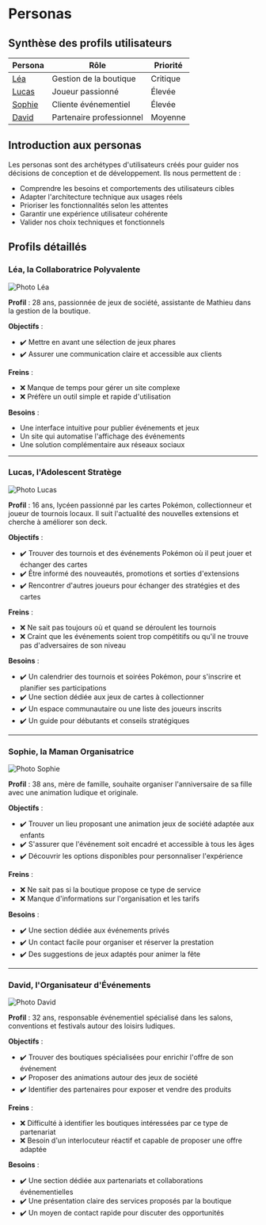 # Personas

## Synthèse des profils utilisateurs

| Persona | Rôle | Priorité |
|---------|------|----------|
| [Léa](#léa-la-collaboratrice-polyvalente) | Gestion de la boutique | Critique |
| [Lucas](#lucas-ladolescent-stratège) | Joueur passionné | Élevée |
| [Sophie](#sophie-la-maman-organisatrice) | Cliente événementiel | Élevée |
| [David](#david-lorganisateur-dévénements) | Partenaire professionnel | Moyenne |

## Introduction aux personas

Les personas sont des archétypes d'utilisateurs créés pour guider nos décisions de conception et de développement. Ils nous permettent de :
- Comprendre les besoins et comportements des utilisateurs cibles
- Adapter l'architecture technique aux usages réels
- Prioriser les fonctionnalités selon les attentes
- Garantir une expérience utilisateur cohérente
- Valider nos choix techniques et fonctionnels

## Profils détaillés

### Léa, la Collaboratrice Polyvalente

![Photo Léa](assets/personas/lea.jpg)

**Profil** : 28 ans, passionnée de jeux de société, assistante de Mathieu dans la gestion de la boutique.

**Objectifs** :
- ✔️ Mettre en avant une sélection de jeux phares
- ✔️ Assurer une communication claire et accessible aux clients

**Freins** :
- ❌ Manque de temps pour gérer un site complexe
- ❌ Préfère un outil simple et rapide d'utilisation

**Besoins** :
- Une interface intuitive pour publier événements et jeux
- Un site qui automatise l'affichage des événements
- Une solution complémentaire aux réseaux sociaux

---

### Lucas, l'Adolescent Stratège

![Photo Lucas](assets/personas/lucas.jpg)

**Profil** : 16 ans, lycéen passionné par les cartes Pokémon, collectionneur et joueur de tournois locaux. Il suit l'actualité des nouvelles extensions et cherche à améliorer son deck.

**Objectifs** :
- ✔️ Trouver des tournois et des événements Pokémon où il peut jouer et échanger des cartes
- ✔️ Être informé des nouveautés, promotions et sorties d'extensions
- ✔️ Rencontrer d'autres joueurs pour échanger des stratégies et des cartes

**Freins** :
- ❌ Ne sait pas toujours où et quand se déroulent les tournois
- ❌ Craint que les événements soient trop compétitifs ou qu'il ne trouve pas d'adversaires de son niveau

**Besoins** :
- ✔️ Un calendrier des tournois et soirées Pokémon, pour s'inscrire et planifier ses participations
- ✔️ Une section dédiée aux jeux de cartes à collectionner
- ✔️ Un espace communautaire ou une liste des joueurs inscrits
- ✔️ Un guide pour débutants et conseils stratégiques

---

### Sophie, la Maman Organisatrice

![Photo Sophie](assets/personas/sophie.jpg)

**Profil** : 38 ans, mère de famille, souhaite organiser l'anniversaire de sa fille avec une animation ludique et originale.

**Objectifs** :
- ✔️ Trouver un lieu proposant une animation jeux de société adaptée aux enfants
- ✔️ S'assurer que l'événement soit encadré et accessible à tous les âges
- ✔️ Découvrir les options disponibles pour personnaliser l'expérience

**Freins** :
- ❌ Ne sait pas si la boutique propose ce type de service
- ❌ Manque d'informations sur l'organisation et les tarifs

**Besoins** :
- ✔️ Une section dédiée aux événements privés
- ✔️ Un contact facile pour organiser et réserver la prestation
- ✔️ Des suggestions de jeux adaptés pour animer la fête

---

### David, l'Organisateur d'Événements

![Photo David](assets/personas/david.jpg)

**Profil** : 32 ans, responsable événementiel spécialisé dans les salons, conventions et festivals autour des loisirs ludiques.

**Objectifs** :
- ✔️ Trouver des boutiques spécialisées pour enrichir l'offre de son événement
- ✔️ Proposer des animations autour des jeux de société
- ✔️ Identifier des partenaires pour exposer et vendre des produits

**Freins** :
- ❌ Difficulté à identifier les boutiques intéressées par ce type de partenariat
- ❌ Besoin d'un interlocuteur réactif et capable de proposer une offre adaptée

**Besoins** :
- ✔️ Une section dédiée aux partenariats et collaborations événementielles
- ✔️ Une présentation claire des services proposés par la boutique
- ✔️ Un moyen de contact rapide pour discuter des opportunités



